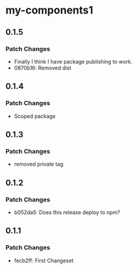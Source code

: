 # my-components1

## 0.1.5

### Patch Changes

- Finally I think I have package publishing to work.
- 0870b16: Removed dist

## 0.1.4

### Patch Changes

- Scoped package

## 0.1.3

### Patch Changes

- removed private tag

## 0.1.2

### Patch Changes

- b052da5: Does this release deploy to npm?

## 0.1.1

### Patch Changes

- fecb2ff: First Changeset

